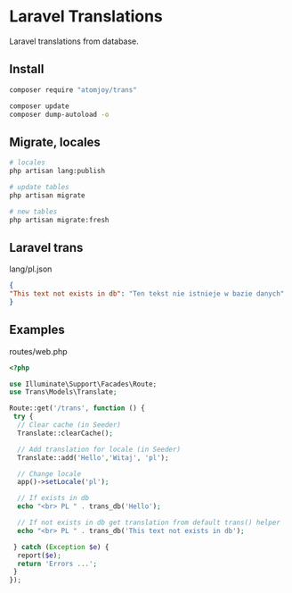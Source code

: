 # Laravel Translations

Laravel translations from database.

## Install

```sh
composer require "atomjoy/trans"

composer update
composer dump-autoload -o
```

## Migrate, locales

```sh
# locales
php artisan lang:publish

# update tables
php artisan migrate

# new tables
php artisan migrate:fresh
```

## Laravel trans

lang/pl.json

```json
{
"This text not exists in db": "Ten tekst nie istnieje w bazie danych"
}
```

## Examples

routes/web.php

```php
<?php

use Illuminate\Support\Facades\Route;
use Trans\Models\Translate;

Route::get('/trans', function () {
 try {
  // Clear cache (in Seeder)
  Translate::clearCache();

  // Add translation for locale (in Seeder)
  Translate::add('Hello','Witaj', 'pl');

  // Change locale
  app()->setLocale('pl');

  // If exists in db
  echo "<br> PL " . trans_db('Hello');

  // If not exists in db get translation from default trans() helper
  echo "<br> PL " . trans_db('This text not exists in db');

 } catch (Exception $e) {
  report($e);
  return 'Errors ...';
 }
});
```
